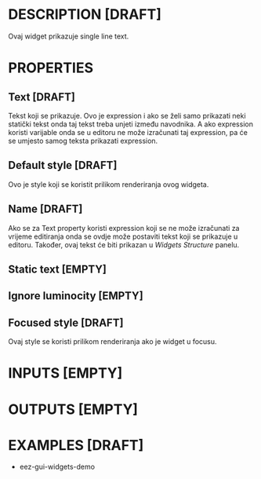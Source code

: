 # DESCRIPTION [DRAFT]

Ovaj widget prikazuje single line text.

# PROPERTIES

## Text [DRAFT]

Tekst koji se prikazuje. Ovo je expression i ako se želi samo prikazati neki statički tekst onda taj tekst treba unjeti između navodnika. A ako expression koristi varijable onda se u editoru ne može izračunati taj expression, pa će se umjesto samog teksta prikazati expression.

## Default style [DRAFT]

Ovo je style koji se koristit prilikom renderiranja ovog widgeta.

## Name [DRAFT]

Ako se za Text property koristi expression koji se ne može izračunati za vrijeme editiranja onda se ovdje može postaviti tekst koji se prikazuje u editoru. Također, ovaj tekst će biti prikazan u _Widgets Structure_ panelu.

## Static text [EMPTY]


## Ignore luminocity [EMPTY]


## Focused style [DRAFT]

Ovaj style se koristi prilikom renderiranja ako je widget u focusu.

# INPUTS [EMPTY]

# OUTPUTS [EMPTY]

# EXAMPLES [DRAFT]

-   eez-gui-widgets-demo
